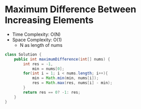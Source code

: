 # Maximum Difference Between Increasing Elements

- Time Complexity: O(N)
- Space Complexity: O(1)
  - N as length of nums

```java
class Solution {
    public int maximumDifference(int[] nums) {
        int res = -1,
            min = nums[0];
        for(int i = 1; i < nums.length; i++){
            min = Math.min(min, nums[i]);
            res = Math.max(res, nums[i] - min);
        }
        return res == 0? -1: res;
    }
}
```
